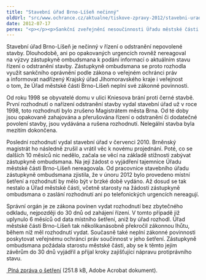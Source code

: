 ```yaml
---
title: "Stavební úřad Brno-Líšeň nečinný"
oldUrl: "src/www.ochrance.cz/aktualne/tiskove-zpravy-2012/stavebni-urad-brno-lisen-necinny"
date: 2012-07-17
perex: "<p></p><p>Sankční zveřejnění nesoučinnosti Úřadu městské části Brno-Líšeň při šetření zástupkyně ombudsmana ve věci nečinnosti v řízení o odstranění nepovolené stavby.</p>"
---
```


<!-- imported from the old website -->

<p>Stavební úřad Brno-Líšeň je nečinný v řízení o odstranění nepovolené stavby. Dlouhodobě, ani po opakovaných urgencích rovněž nereagoval na výzvy zástupkyně ombudsmana k podání informací o aktuálním stavu řízení o odstranění stavby. Zástupkyně ombudsmana se proto rozhodla využít sankčního oprávnění podle zákona o veřejném ochránci práv a informovat nadřízený Krajský úřad Jihomoravského kraje i veřejnost o tom, že Úřad městské části Brno-Líšeň neplní své zákonné povinnosti.</p><p>Od roku 1998 se obyvatelé domu v ulici Kniesova brání proti černé stavbě. První rozhodnutí o nařízení odstranění stavby vydal stavební úřad už v roce 1998, toto rozhodnutí bylo zrušeno Magistrátem města Brna. Od té doby jsou opakovaně zahajována a přerušována řízení o odstranění či dodatečné povolení stavby, jsou vydávána a rušena rozhodnutí. Nelegální stavba byla mezitím dokončena.</p><p>Poslední rozhodnutí vydal stavební úřad v červenci 2010. Brněnský magistrát ho následně zrušil a vrátil věc k novému projednání. Poté, co se dalších 10 měsíců nic nedělo, začala se věcí na základě stížnosti zabývat zástupkyně ombudsmana. Na její žádost o vyjádření tajemnice Úřadu městské části Brno-Líšeň nereagovala. Od pracovnice stavebního úřadu zástupkyně ombudsmana zjistila, že v únoru 2012 bylo provedeno místní šetření a rozhodnutí by mělo být v brzké době vydáno. Až dosud se tak nestalo a Úřad městské části, včetně starosty na žádosti zástupkyně ombudsmana o zaslání rozhodnutí ani po telefonických urgencích nereagují. </p><p>Správní orgán je ze zákona povinen vydat rozhodnutí bez zbytečného odkladu, nejpozději do 30 dnů od zahájení řízení. V tomto případě již uplynulo 6 měsíců od data místního šetření, aniž by úřad rozhodl. Úřad městské části Brno-Líšeň tak několikanásobně překročil zákonnou lhůtu, během níž měl rozhodnutí vydat. Současně také neplní zákonné povinnosti poskytovat veřejnému ochránci práv součinnost v jeho šetření. Zástupkyně ombudsmana požádala starostu městské části, aby se k těmto jejím závěrům do 30 dnů vyjádřil a přijal kroky zajišťující nápravu protiprávního stavu.</p><p><a title="Otevření do nového okna" href="https://www.ochrance.cz/fileadmin/user_upload/STANOVISKA/Stavebni_rad_a_uzemni_planovani/Brno-Lisen.pdf" target="_blank"><img alt="" src="https://www.ochrance.cz/typo3/ext/od_linkdesc/icons/pdf.gif" class="od_linkdesc_icon" /> Plná zpráva o šetření</a> (251.8 kB, Adobe Acrobat dokument).</p>
